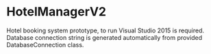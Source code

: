 # HotelManagerV2
Hotel booking system prototype, to run Visual Studio 2015 is required. Database connection string is generated automatically from provided DatabaseConnection class.
